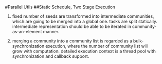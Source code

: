 #Parallel Utils
##Static Schedule, Two Stage Execution
1. fixed number of seeds are transformed into intermediate communities, which are going to be merged into a global one. 
tasks are split statically. intermediate representation should be able to be iterated in community-as-an-element manner. 

2. merging a community into a community list is regarded as a bulk-synchronization execution, where the number of community 
list will grow with computation. detailed execution context is a thread pool with synchronization and callback support.
